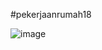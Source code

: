 #pekerjaanrumah18

![image](https://github.com/Tedy0703/pekerjaanrumah16/assets/109749529/d9bac952-7c21-4f86-8e29-4c50fa820a9b)
